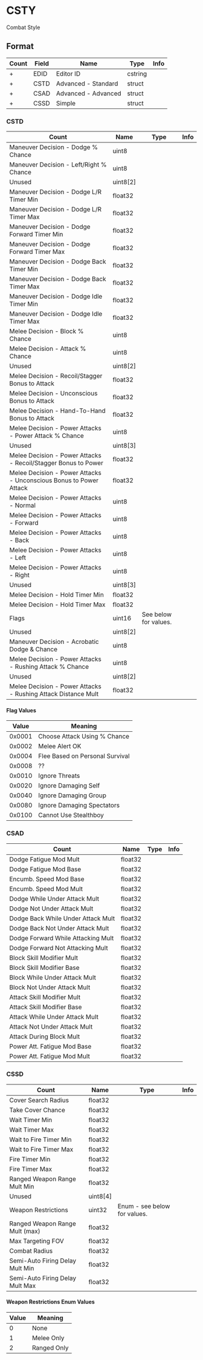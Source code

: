 CSTY
====

Combat Style

## Format

Count | Field | Name | Type | Info
------|-------|------|------|-----
+ | EDID | Editor ID | cstring |
+ | CSTD | Advanced - Standard | struct |
+ | CSAD | Advanced - Advanced | struct |
+ | CSSD | Simple | struct |

### CSTD

Count | Name | Type | Info
------|------|------|-----
 | Maneuver Decision - Dodge % Chance | uint8 |
 | Maneuver Decision - Left/Right % Chance | uint8 |
 | Unused | uint8[2] |
 | Maneuver Decision - Dodge L/R Timer Min | float32 |
 | Maneuver Decision - Dodge L/R Timer Max | float32 |
 | Maneuver Decision - Dodge Forward Timer Min | float32 |
 | Maneuver Decision - Dodge Forward Timer Max | float32 |
 | Maneuver Decision - Dodge Back Timer Min | float32 |
 | Maneuver Decision - Dodge Back Timer Max | float32 |
 | Maneuver Decision - Dodge Idle Timer Min | float32 |
 | Maneuver Decision - Dodge Idle Timer Max | float32 |
 | Melee Decision - Block % Chance | uint8 |
 | Melee Decision - Attack % Chance | uint8 |
 | Unused | uint8[2] |
 | Melee Decision - Recoil/Stagger Bonus to Attack | float32 |
 | Melee Decision - Unconscious Bonus to Attack | float32 |
 | Melee Decision - Hand-To-Hand Bonus to Attack | float32 |
 | Melee Decision - Power Attacks - Power Attack % Chance | uint8 |
 | Unused | uint8[3] |
 | Melee Decision - Power Attacks - Recoil/Stagger Bonus to Power | float32 |
 | Melee Decision - Power Attacks - Unconscious Bonus to Power Attack | float32 |
 | Melee Decision - Power Attacks - Normal | uint8 |
 | Melee Decision - Power Attacks - Forward | uint8 |
 | Melee Decision - Power Attacks - Back | uint8 |
 | Melee Decision - Power Attacks - Left | uint8 |
 | Melee Decision - Power Attacks - Right | uint8 |
 | Unused | uint8[3] |
 | Melee Decision - Hold Timer Min | float32 |
 | Melee Decision - Hold Timer Max | float32 |
 | Flags | uint16 | See below for values.
 | Unused | uint8[2] |
 | Maneuver Decision - Acrobatic Dodge & Chance | uint8 |
 | Melee Decision - Power Attacks - Rushing Attack % Chance | uint8 |
 | Unused | uint8[2] |
 | Melee Decision - Power Attacks - Rushing Attack Distance Mult | float32 |
 
#### Flag Values

Value | Meaning
------|--------
0x0001 | Choose Attack Using % Chance
0x0002 | Melee Alert OK
0x0004 | Flee Based on Personal Survival
0x0008 | ??
0x0010 | Ignore Threats
0x0020 | Ignore Damaging Self
0x0040 | Ignore Damaging Group
0x0080 | Ignore Damaging Spectators
0x0100 | Cannot Use Stealthboy
 
 
### CSAD

Count | Name | Type | Info
------|------|------|-----
 | Dodge Fatigue Mod Mult | float32 |
 | Dodge Fatigue Mod Base | float32 |
 | Encumb. Speed Mod Base | float32 |
 | Encumb. Speed Mod Mult | float32 |
 | Dodge While Under Attack Mult | float32 |
 | Dodge Not Under Attack Mult | float32 |
 | Dodge Back While Under Attack Mult | float32 |
 | Dodge Back Not Under Attack Mult | float32 |
 | Dodge Forward While Attacking Mult | float32 |
 | Dodge Forward Not Attacking Mult | float32 |
 | Block Skill Modifier Mult | float32 |
 | Block Skill Modifier Base | float32 |
 | Block While Under Attack Mult | float32 |
 | Block Not Under Attack Mult | float32 |
 | Attack Skill Modifier Mult | float32 |
 | Attack Skill Modifier Base | float32 |
 | Attack While Under Attack Mult | float32 |
 | Attack Not Under Attack Mult | float32 |
 | Attack During Block Mult | float32 |
 | Power Att. Fatigue Mod Base | float32 |
 | Power Att. Fatigue Mod Mult | float32 |

### CSSD

Count | Name | Type | Info
------|------|------|-----
 | Cover Search Radius | float32 |
 | Take Cover Chance | float32 |
 | Wait Timer Min | float32 |
 | Wait Timer Max | float32 |
 | Wait to Fire Timer Min | float32 |
 | Wait to Fire Timer Max | float32 |
 | Fire Timer Min | float32 |
 | Fire Timer Max | float32 |
 | Ranged Weapon Range Mult Min | float32 |
 | Unused | uint8[4] |
 | Weapon Restrictions | uint32 | Enum - see below for values.
 | Ranged Weapon Range Mult (max) | float32 |
 | Max Targeting FOV | float32 |
 | Combat Radius | float32 |
 | Semi-Auto Firing Delay Mult Min | float32 |
 | Semi-Auto Firing Delay Mult Max | float32 |

#### Weapon Restrictions Enum Values

Value | Meaning
------|--------
0 | None
1 | Melee Only
2 | Ranged Only
